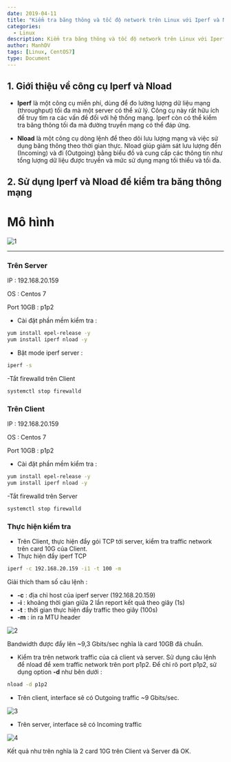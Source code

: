 ```yaml
---
date: 2019-04-11
title: "Kiểm tra băng thông và tốc độ network trên Linux với Iperf và Nload"
categories:
  - Linux
description: Kiểm tra băng thông và tốc độ network trên Linux với Iperf và Nload
author: ManhDV
tags: [Linux, CentOS7]
type: Document
---
```


## 1. Giới thiệu về công cụ Iperf và Nload

 - **Iperf** là một công cụ miễn phí, dùng để đo lường lượng dữ liệu mạng (throughput) tối đa mà một server có thể xử lý. Công cụ này rất hữu ích để truy tìm ra các vấn đề đối với hệ thống mạng. Iperf còn có thể kiểm tra băng thông tối đa mà đường truyền mạng có thể đáp ứng. 
 
 - **Nload** là một công cụ dòng lệnh để theo dõi lưu lượng mạng và việc sử dụng băng thông theo thời gian thực. Nload giúp giám sát lưu lượng đến (Incoming) và đi (Outgoing) bằng biểu đồ và cung cấp các thông tin như tổng lượng dữ liệu được truyền và mức sử dụng mạng tối thiểu và tối đa.
 
## 2. Sử dụng Iperf và Nload để kiểm tra băng thông mạng
 
# Mô hình 
![1](https://i.imgur.com/SZETxcQ.png) 

---
### Trên Server

IP : 192.168.20.159

OS : Centos 7

Port 10GB : p1p2

- Cài đặt phần mềm kiểm tra : 
```sh
yum install epel-release -y
yum install iperf nload -y
```

- Bật mode iperf server : 
```sh
iperf -s
```

-Tắt firewalld trên Client
```sh
systemctl stop firewalld
```

### Trên Client 

IP : 192.168.20.159

OS : Centos 7

Port 10GB : p1p2

- Cài đặt phần mềm kiểm tra : 
```sh
yum install epel-release -y
yum install iperf nload -y
```

-Tắt firewalld trên Server
```sh
systemctl stop firewalld
```

### Thực hiện kiểm tra
- Trên Client, thực hiện đẩy gói TCP tới server, kiểm tra traffic network trên card 10G của Client. 
- Thực hiện đẩy iperf TCP
```sh
iperf -c 192.168.20.159 -i1 -t 100 -m
```
Giải thích tham số câu lệnh : 
 - **-c** : địa chỉ host của iperf server (192.168.20.159)
 - **-i** : khoảng thời gian giữa 2 lần report kết quả theo giây (1s)
 - **-t** : thời gian thực hiện đẩy traffic theo giây (100s)
 - **-m** : in ra MTU header

![2](https://i.imgur.com/yqbbdsr.png) 

Bandwidth được đẩy lên ~9,3 Gbits/sec nghĩa là card 10GB đã chuẩn.

- Kiểm tra trên network traffic của cả client và server. Sử dụng câu lệnh để nload để xem traffic network trên port p1p2. Để chỉ rõ port p1p2, sử dụng option **-d** như bên dưới : 
```sh
nload -d p1p2
```

- Trên client, interface sẽ có Outgoing traffic ~9 Gbits/sec. 

![3](https://i.imgur.com/pVcEgEl.png) 

- Trên server, interface sẽ có Incoming traffic

![4](https://i.imgur.com/pyoZNeg.png) 

Kết quả như trên nghĩa là 2 card 10G trên Client và Server đã OK.